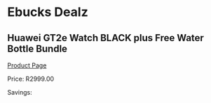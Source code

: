 
# Ebucks Dealz
## Huawei GT2e Watch BLACK plus Free Water Bottle Bundle
[Product Page](https://www.ebucks.com/web/shop/productSelected.do?prodId=1211817757&catId=842823972)

Price: R2999.00

Savings: 


	